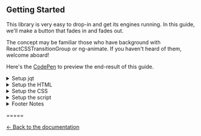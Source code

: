 ## Getting Started
This library is very easy to drop-in and get its engines running. In this guide, we'll make a button that fades in and fades out.

The concept may be familiar those who have background with ReactCSSTransitionGroup or ng-animate. If you haven't heard of them, welcome aboard!

Here's the [CodePen](http://codepen.io/srph/pen/jVRLxd) to preview the end-result of this guide.

<details>
<summary>Setup jqt</summary>
This guide assumes that you're using the old script tags.

Just include [`jqt.js`](https://raw.githubusercontent.com/srph/jqt/master/lib/jqt.js) after jQuery `>=3`.

```html
<script src="/path/to/jquery.js"></script>
<script src="/path/to/jqt.js"></script>
```
</details>

<details>
<summary>Setup the HTML</summary>
First, we'll setup our html.

```html
<button>
  Toggle Box
</button>

<div class="box" style="display: none;"></div>
```

> **Note**: It's important that we set elements with an inline-style set to `display: none;` if we want it to initially appear as hidden.

</details>

<details>
<summary>Setup the CSS</summary>
This part is the most interesting part. This is where you'll put the instructions how the element will go in or out.

```sass
// This is only the styling rules for the
// element we'll animate in and out
.box {
  height: 50px;
  width: 50px;
  background: red;
}

// In the `enter` phase, this is how we want
// our element to start as. You can think of it
// as the initial look before animatinge.
// This is important so `enter-active` will actually animate.
.enter {
  opacity: 0;
}

// In the `enter-active` phase, this is how we want
// our element to animate as its appear.
.enter-active {
  opacity: 1;
  transition: 0.5s opacity ease-in;
}

// Similar to the `enter` phase. This is
// the initial properties we want the element to have
// before disappearing.
.leave {
  opacity: 1;
}

// Similar to the `enter-active` phase. This is
// how we want our element to animate as it disappears.
.leave-active {
  opacity: 0;
  transition: 0.5s opacity ease-in;
}
```
</details>

<details>
<summary>Setup the script</summary>
We're finally in the last stage of this guide. I know it's been pretty long, but it's going to be all over shortly.

This used to be either hard or tedious but, luckily, `jqt` lets us easily show or hide our element without much code.

```js
// The flag we'll rely to check
// whether we need to show or hide
// the button.
var active = false;

$('button').on('click', function() {
  if ( active ) {
  	$('box').jqt({ speed: 500 }).exit();
  } else {
  	$('box').jqt({ speed: 500 }).enter();
  }

  active = !active;
});
```
</details>

<details>
<summary>Footer Notes</summary>
- Checkout the [examples](https://srph.github.io/jqt).
- Checkout the [API](https://github.com/srph/jqt#api) to check all the options accept by `.jqt(opts)`. This lets you configure the library's behaviors to suit your needs.
</details>

=====

[← Back to the documentation](https://github.com/srph/jqt)